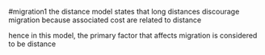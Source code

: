 #migration1 
 the distance model states that long distances discourage migration because associated cost are related to distance

hence in this model, the primary factor that affects migration is considered to be distance
